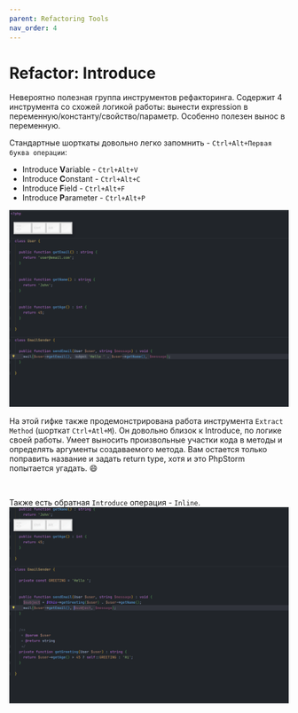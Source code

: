 ```yaml
---
parent: Refactoring Tools
nav_order: 4
---
```


# Refactor: Introduce

Невероятно полезная группа инструментов рефакторинга. Содержит 4 инструмента со схожей логикой работы: вынести expression в переменную/константу/свойство/параметр. Особенно полезен вынос в переменную.

Стандартные шорткаты довольно легко запомнить - `Ctrl+Alt+Первая буква операции`:
- Introduce **V**ariable - `Ctrl+Alt+V`
- Introduce **C**onstant - `Ctrl+Alt+C`
- Introduce **F**ield - `Ctrl+Alt+F`
- Introduce **P**arameter - `Ctrl+Alt+P`

![Introduce example](assets/Introduce.gif)

На этой гифке также продемонстрирована работа инструмента `Extract Method` (шорткат `Ctrl+Atl+M`). Он довольно близок к Introduce, по логике своей работы. Умеет выносить произвольные участки кода в методы и определять аргументы создаваемого метода. Вам остается только поправить название и задать return type, хотя и это PhpStorm попытается угадать. :smile:

<br>

Также есть обратная `Introduce` операция - `Inline`.
![Introduce example](assets/Inline.gif)
